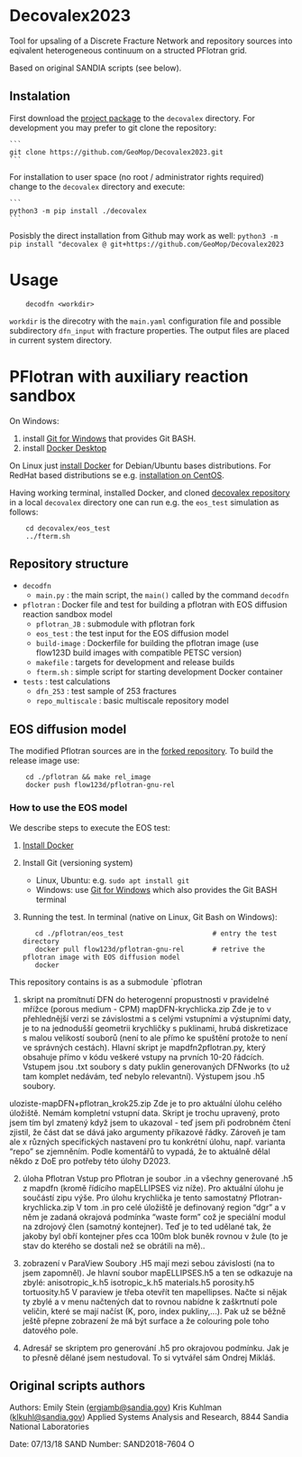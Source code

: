 # Decovalex2023

Tool for upsaling of a Discrete Fracture Network and repository sources into eqivalent 
heterogeneous continuum on a structed PFlotran grid.

Based on original SANDIA scripts (see below).


## Instalation
First download the [project package](https://github.com/GeoMop/Decovalex2023/archive/refs/heads/master.zip) to the `decovalex` directory. 
For development you may prefer to git clone the repository:
    
    ```
    git clone https://github.com/GeoMop/Decovalex2023.git
    ```

For installation to user space (no root / administrator rights required) change to the `decovalex` directory
and execute:

    ```
    python3 -m pip install ./decovalex
    ```

Posisbly the direct installation from Github may work as well:
    ```
    python3 -m pip install "decovalex @ git+https://github.com/GeoMop/Decovalex2023
    ``` 
    
# Usage
```
    decodfn <workdir>
```

`workdir` is the direcotry with the `main.yaml` configuration file and possible subdirectory `dfn_input` with fracture properties.
The output files are placed in current system directory.


# PFlotran with auxiliary reaction sandbox
On Windows:
1. install [Git for Windows](https://gitforwindows.org/) that provides Git BASH.
2. install [Docker Desktop](https://docs.docker.com/desktop/install/windows-install/)

On Linux just [install Docker](https://docs.docker.com/engine/install/ubuntu/) for Debian/Ubuntu bases distributions. 
For RedHat based distributions se e.g. [installation on CentOS](https://docs.docker.com/engine/install/centos/).

Having working terminal, installed Docker, and cloned [decovalex repository](https://github.com/GeoMop/Decovalex2023)
in a local `decovalex` directory one can run e.g. the `eos_test` simulation as follows:
```
    cd decovalex/eos_test
    ../fterm.sh 
```

## Repository structure
- `decodfn` 
    - `main.py` : the main script, the `main()` called by the command `decodfn`
- `pflotran` : Docker file and test for building a pflotran with EOS diffusion reaction sandbox model
    - `pflotran_JB` : submodule with pflotran fork 
    - `eos_test` : the test input for the EOS diffusion model
    - `build-image` : Dockerfile for building the pflotran image (use flow123D build images with compatible PETSC version)
    - `makefile` : targets for development and release builds 
    - `fterm.sh` : simple script for starting development Docker container
- `tests` : test calculations 
    - `dfn_253` : test sample of 253 fractures
    - `repo_multiscale` : basic multiscale repository model
    

## EOS diffusion model
The modified Pflotran sources are in the [forked repository](https://github.com/flow123d/pflotran.git).
To build the release image use:
```
    cd ./pflotran && make rel_image
    docker push flow123d/pflotran-gnu-rel
```

### How to use the EOS model
We describe steps to execute the EOS test:

1. [Install Docker](https://docs.docker.com/engine/install/)
2. Install Git (versioning system)
    - Linux, Ubuntu: e.g. `sudo apt install git`
    - Windows: use [Git for Windows](https://gitforwindows.org/) which also provides the Git BASH terminal
3. Running the test. In terminal (native on Linux, Git Bash on Windows):
     
     ```
        cd ./pflotran/eos_test                      # entry the test directory
        docker pull flow123d/pflotran-gnu-rel       # retrive the pflotran image with EOS diffusion model
        docker 

This repository contains is as a submodule `pflotran
    
1) skript na promítnutí DFN do heterogenní propustnosti v pravidelné mřížce (porous medium - CPM)
mapDFN-krychlicka.zip
Zde je to v přehlednější verzi se závislostmi a s celými vstupními a výstupními daty, je to na jednodušší geometrii krychličky s puklinami, hrubá diskretizace s malou velikostí souborů (není to ale přímo ke spuštění protože to není ve správných cestách). Hlavní skript je mapdfn2pflotran.py, který obsahuje přímo v kódu veškeré vstupy na prvních 10-20 řádcích.
Vstupem jsou .txt soubory s daty puklin generovaných DFNworks (to už tam komplet nedávám, teď nebylo relevantní).
Výstupem jsou .h5 soubory.

uloziste-mapDFN+pflotran_krok25.zip
Zde je to pro aktuální úlohu celého úložiště. Nemám kompletní vstupní data. Skript je trochu upravený, proto jsem tím byl zmatený když jsem to ukazoval - teď jsem při podrobném čtení zjistil, že část dat se dává jako argumenty příkazové řádky. Zároveň je tam ale x různých specifických nastavení pro tu konkrétní úlohu, např. varianta “repo” se zjemněním. Podle komentářů to vypadá, že to aktuálně dělal někdo z DoE pro potřeby této úlohy D2023.

2) úloha Pflotran
Vstup pro Pflotran je soubor .in a všechny generované .h5 z mapdfn (kromě řídícího mapELLIPSES viz níže). Pro aktuální úlohu je součástí zipu výše. Pro úlohu krychlička je tento samostatný Pflotran-krychlicka.zip
V tom .in pro celé úložiště je definovaný region “dgr” a v něm je zadaná okrajová podmínka “waste form” což je speciální modul na zdrojový člen (samotný kontejner). Teď je to ted udělané tak, že jakoby byl obří kontejner přes cca 100m blok buněk rovnou v žule (to je stav do kterého se dostali než se obrátili na mě)..

3) zobrazení v ParaView
Soubory .H5 mají mezi sebou závislosti (na to jsem zapomněl). Je hlavní soubor mapELLIPSES.h5 a ten se odkazuje na zbylé:
anisotropic_k.h5
isotropic_k.h5
materials.h5
porosity.h5
tortuosity.h5
V paraview je třeba otevřít ten mapellipses. Načte si nějak ty zbylé a v menu načtených dat to rovnou nabídne k zaškrtnutí pole veličin, které se mají načíst (K, poro, index pukliny,...). Pak už se běžně ještě přepne zobrazení že má být surface a že colouring pole toho datového pole. 

4) Adresář se skriptem pro generování .h5 pro okrajovou podmínku. Jak je to přesně dělané jsem nestudoval. To si vytvářel sám Ondrej Mikláš.

## Original scripts authors

Authors: Emily Stein (ergiamb@sandia.gov)
        Kris Kuhlman (klkuhl@sandia.gov)
        Applied Systems Analysis and Research, 8844
        Sandia National Laboratories

Date: 07/13/18
SAND Number: SAND2018-7604 O
